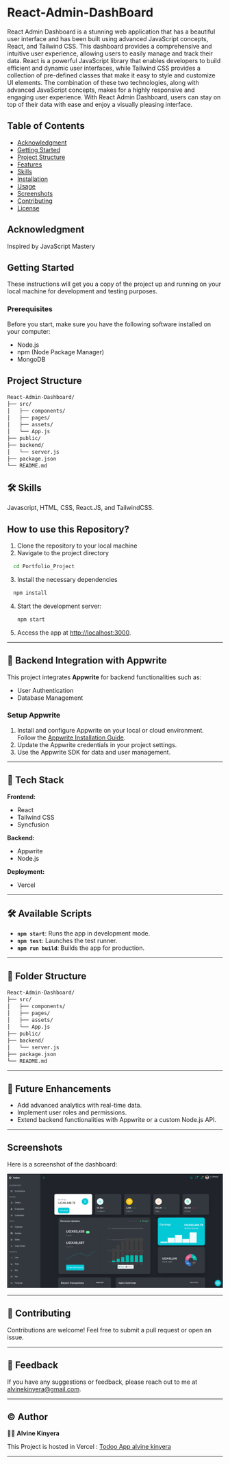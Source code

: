 # React-Admin-DashBoard

React Admin Dashboard is a stunning web application that has a beautiful user interface and has been built using advanced JavaScript concepts, React, and Tailwind CSS. This dashboard provides a comprehensive and intuitive user experience, allowing users to easily manage and track their data. React is a powerful JavaScript library that enables developers to build efficient and dynamic user interfaces, while Tailwind CSS provides a collection of pre-defined classes that make it easy to style and customize UI elements. The combination of these two technologies, along with advanced JavaScript concepts, makes for a highly responsive and engaging user experience. With React Admin Dashboard, users can stay on top of their data with ease and enjoy a visually pleasing interface.

## Table of Contents
- [Acknowledgment](#acknowledgment)
- [Getting Started](#getting-started)
- [Project Structure](#project-structure)
- [Features](#features)
- [Skills](#skills)
- [Installation](#installation)
- [Usage](#usage)
- [Screenshots](#screenshots)
- [Contributing](#contributing)
- [License](#license)

## Acknowledgment
Inspired by JavaScript Mastery

## Getting Started
These instructions will get you a copy of the project up and running on your local machine for development and testing purposes.

### Prerequisites
Before you start, make sure you have the following software installed on your computer:
- Node.js
- npm (Node Package Manager)
- MongoDB

## Project Structure
```
React-Admin-Dashboard/
├── src/
│   ├── components/
│   ├── pages/
│   ├── assets/
│   └── App.js
├── public/
├── backend/
│   └── server.js
├── package.json
└── README.md
```

## 🛠 Skills
Javascript, HTML, CSS, React.JS, and TailwindCSS.

## How to use this Repository?

1. Clone the repository to your local machine
2. Navigate to the project directory

```bash
  cd Portfolio_Project
```
3. Install the necessary dependencies
```bash
  npm install
```

4. Start the development server:  
   ```bash  
   npm start  
   ```  

5. Access the app at [http://localhost:3000](http://localhost:3000).

---

## 🔗 **Backend Integration with Appwrite**  
This project integrates **Appwrite** for backend functionalities such as:  
- User Authentication  
- Database Management  

### **Setup Appwrite**  
1. Install and configure Appwrite on your local or cloud environment. Follow the [Appwrite Installation Guide](https://appwrite.io/docs/installation).  
2. Update the Appwrite credentials in your project settings.  
3. Use the Appwrite SDK for data and user management.  

---

## 🔧 **Tech Stack**  
**Frontend:**  
- React  
- Tailwind CSS  
- Syncfusion  

**Backend:**  
- Appwrite  
- Node.js  

**Deployment:**  
- Vercel  

---

## 🛠️ **Available Scripts**  
- **`npm start`**: Runs the app in development mode.  
- **`npm test`**: Launches the test runner.  
- **`npm run build`**: Builds the app for production.  

---

## 📂 **Folder Structure**  
```
React-Admin-Dashboard/
├── src/
│   ├── components/
│   ├── pages/
│   ├── assets/
│   └── App.js
├── public/
├── backend/
│   └── server.js
├── package.json
└── README.md
```

---

## 🌟 **Future Enhancements**  
- Add advanced analytics with real-time data.  
- Implement user roles and permissions.  
- Extend backend functionalities with Appwrite or a custom Node.js API.  

---

## Screenshots

Here is a screenshot of the dashboard:

![Dashboard Screenshot](src/data/image.png)

---

## 🤝 **Contributing**  
Contributions are welcome! Feel free to submit a pull request or open an issue.

---

## 💌 **Feedback**  
If you have any suggestions or feedback, please reach out to me at [alvinekinyera@gmail.com](mailto:alvinekinyera@gmail.com).

---

## © **Author**  
👨‍💻 **Alvine Kinyera**  

This Project is hosted in Vercel : [Todoo App alvine kinyera](https://portfolio-project-ajkx.vercel.app/) 

---
